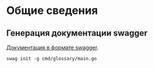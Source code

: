 # Общие сведения

## Генерация документации swagger

[Документация в формате swagger](docs/swagger.yaml).

```shell
swag init -g cmd/glossary/main.go
```
